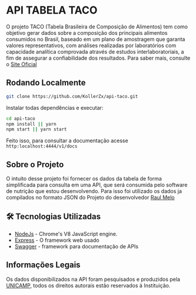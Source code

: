 # API TABELA TACO
O projeto TACO (Tabela Brasileira de Composição de Alimentos) tem como objetivo gerar dados sobre
a composição dos principais alimentos consumidos no Brasil, baseado em um plano de amostragem que garanta
valores representativos, com análises realizadas por laboratórios com capacidade analítica comprovada através
de estudos interlaboratoriais, a fim de assegurar a confiabilidade dos resultados.
Para saber mais, consulte o [Site Oficial](https://www.nepa.unicamp.br/taco/home.php?ativo=home)

## Rodando Localmente

```bash
git clone https://github.com/KollerZx/api-taco.git
```

Instalar todas dependências e executar:

```bash
cd api-taco
npm install || yarn
npm start || yarn start
```

Feito isso, para consultar a documentação acesse `http:localhost:4444/v1/docs`

## Sobre o Projeto

O intuito desse projeto foi fornecer os dados da tabela de forma simplificada para consulta em uma API, que será consumida pelo software de nutrição que estou desenvolvendo.
Para isso foi utilizado os dados ja compilados no formato JSON do Projeto do desenvolvedor [Raul Melo](https://github.com/raulfdm/taco-api)

## 🛠️ Tecnologias Utilizadas

* [NodeJs](https://nodejs.org/pt-br/) - Chrome's V8 JavaScript engine.
* [Express](https://expressjs.com/pt-br/) - O framework web usado
* [Swagger](https://www.npmjs.com/package/swagger-ui-express) - framework para documentação de APIs


## Informações Legais

Os dados disponibilizados na API foram pesquisados e produzidos pela [UNICAMP](https://www.unicamp.br/unicamp/), todos os direitos autorais estão reservados à Instituição.


